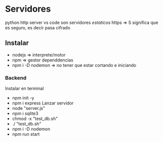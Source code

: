 # Servidores
python http server
vs code
son servidores *estaticos*
https => S significa que es seguro, es decir pasa cifrado

## Instalar
- nodejs => interprete/motor
- npm => gestor dependdencias
- npm i -D nodemon => no tener que estar cortando e iniciando

### Backend
Instalar en terminal
- npm init -y
- npm i express
Lanzar servidor
- node "server.js"
- npm i sqlite3
- chmod -x "test_db.sh"
- ./ "test_db.sh"
- npm i -D nodemon 
- npm run start

